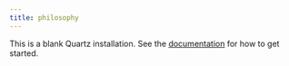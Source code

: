 ```yaml
---
title: philosophy
---
```


This is a blank Quartz installation.
See the [documentation](https://quartz.jzhao.xyz) for how to get started.
